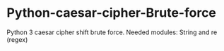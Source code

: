 # Python-caesar-cipher-Brute-force
Python 3 caesar cipher shift brute force. Needed modules: String and re (regex)
